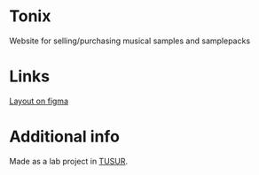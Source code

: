 # Tonix
Website for selling/purchasing musical samples and samplepacks

# Links
[Layout on figma](https://www.figma.com/design/wEJuyik2VTCsPRktcF0FdA/PSI--COLORED-?node-id=0-1&t=bc5tn5A1GOcYtXWo-1)

# Additional info
Made as a lab project in [TUSUR](https://tusur.ru/).

